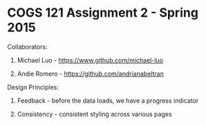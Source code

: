COGS 121 Assignment 2 - Spring 2015
===========

Collaborators:

1. Michael Luo - https://www.github.com/michael-luo

2. Andie Romero - https://github.com/andrianabeltran

Design Principles:

1. Feedback - before the data loads, we have a progress indicator

2. Consistency - consistent styling across various pages